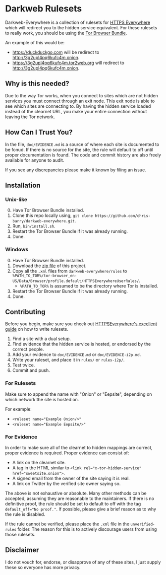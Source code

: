 # Darkweb Rulesets

Darkweb-Everywhere is a collection of rulesets for [HTTPS Everywhere][0] which will redirect you to the hidden service equivalent.
For these rulesets to really work, you should be using the [Tor Browser Bundle][1].

An example of this would be:
* <https://duckduckgo.com> will be redirect to <http://3g2upl4pq6kufc4m.onion>.
* <https://3g2upl4pq6kufc4m.tor2web.org> will redirect to <http://3g2upl4pq6kufc4m.onion>.

## Why is this needed?

Due to the way Tor works, when you connect to sites which are not hidden services you must connect through an exit node.
This exit node is able to see which sites are connecting to.
By having the hidden service loaded instead of the clearnet URL, you make your entire connection without leaving the Tor network.

## How Can I Trust You?

In the file, `doc/EVIDENCE.md` is a source of where each site is documented to be fonud.
If there is no source for the site, the rule will default to off until proper documentation is found.
The code and commit history are also freely available for anyone to audit.

If you see any discrepancies please make it known by filing an issue.

## Installation

### Unix-like

0. Have Tor Browser Bundle installed.
1. Clone this repo locally using, `git clone https://github.com/chris-barry/darkweb-everywhere.git`.
2. Run, `bin/install.sh`.
3. Restart the Tor Browser Bundle if it was already running.
4. Done.

### Windows

0. Have Tor Browser Bundle installed.
1. Download the [zip file][2] of this project.
2. Copy all the `.xml` files from `darkweb-everywhere/rules` to `%PATH_TO_TOR%/tor-browser_en-US/Data/Browser/profile.default/HTTPSEverywhereUserRules/`.
	* `%PATH_TO_TOR%` is assumed to be the directory where Tor is installed.
3. Restart the Tor Browser Bundle if it was already running.
4. Done.

## Contributing

Before you begin, make sure you check out [HTTPSEverywhere's excellent guide][3] on how to write rulesets.

1. Find a site with a dual setup.
2. Find evidence that the hidden service is hosted, or endorsed by the correct people.
3. Add your evidence to `doc/EVIDENCE.md` or `doc/EVIDENCE-i2p.md`.
4. Write your ruleset, and place it in `rules/` or `rules-i2p/`.
5. Test twice.
6. Commit and push.

### For Rulesets

Make sure to append the name with "Onion" or "Eepsite", depending on which network the site is hosted on.

For example:
* `<ruleset name="Example Onion/>"`
* `<ruleset name="Example Eepsite/>"`

### For Evidence

In order to make sure all of the clearnet to hidden mappings are correct, proper evidence is required.
Proper evidence can consist of:

* A link on the clearnet site.
* A tag in the HTML similar to `<link rel="x-tor-hidden-service" href="sweetsite.onion">`.
* A signed email from the owner of the site saying it is real.
* A link on Twitter by the verified site owner saying so.

The above is not exhaustive or absolute.
Many other methods can be accepted, assuming they are reasonable to the maintainers.
If there is no definitive proof, the rule should be set to default to off with the tag `default_off="No proof."`.
If possible, please give a brief reason as to why the rule is disabled.

If the rule cannot be verified, please place the `.xml` file in the `unverified-rules` folder.
The reason for this is to actively discourage users from using those rulesets.

## Disclaimer

I do not vouch for, endorse, or disapprove of any of these sites, I just supply these so everyone has more privacy. 

[0]: https://www.eff.org/https-everywhere "HTTPS Everywhere"
[1]: https://www.torproject.org/projects/torbrowser.html.en "The Tor Browser Bundle"
[2]: https://github.com/chris-barry/darkweb-everywhere/archive/master.zip
[3]: https://www.eff.org/https-everywhere/rulesets "HTTPS Everywhere Rulesets"

